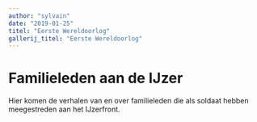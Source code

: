 ```yaml
---
author: "sylvain"
date: "2019-01-25"
titel: "Eerste Wereldoorlog"
gallerij_titel: "Eerste Wereldoorlog"
---
```

# Familieleden aan de IJzer

Hier komen de verhalen van en over familieleden die als soldaat hebben meegestreden aan het IJzerfront. 



